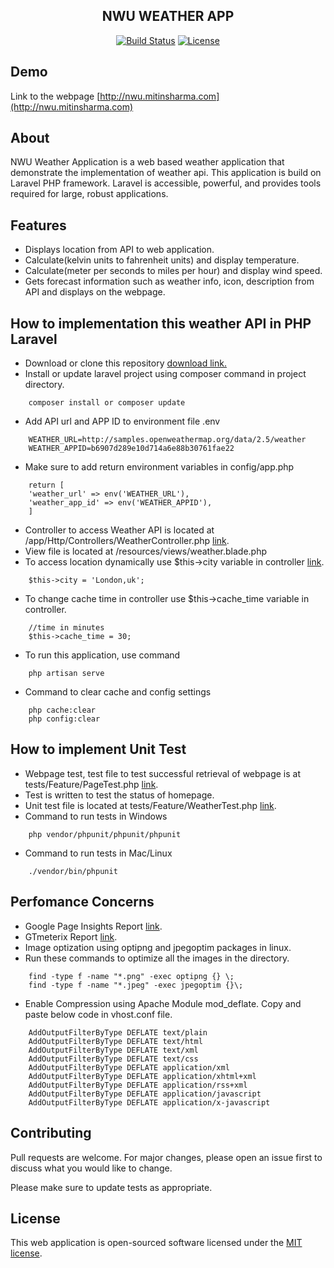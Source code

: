 <h2 align="center">NWU WEATHER APP</h2>

<p align="center">
<a href=""><img src="https://travis-ci.org/laravel/framework.svg" alt="Build Status"></a>
<a href=""><img src="https://poser.pugx.org/laravel/framework/license.svg" alt="License"></a>
</p>

## Demo
 Link to the webpage [http://nwu.mitinsharma.com](http://nwu.mitinsharma.com)

## About 
NWU Weather Application is a web based weather application that demonstrate the implementation of weather api. This application is build on Laravel PHP framework.
Laravel is accessible, powerful, and provides tools required for large, robust applications.
## Features
- Displays location from API to web application.
- Calculate(kelvin units to fahrenheit units) and display temperature.
- Calculate(meter per seconds to miles per hour) and display wind speed.
- Gets forecast information such as weather info, icon, description from API and displays on the webpage.

## How to implementation this weather API in PHP Laravel
- Download or clone this repository [download link.](https://github.com/mitinsharma/NWU-WeatherApp.git)
- Install or update laravel project using composer command in project directory.
```
    composer install or composer update
```
- Add API url and APP ID to environment file .env
```
    WEATHER_URL=http://samples.openweathermap.org/data/2.5/weather
    WEATHER_APPID=b6907d289e10d714a6e88b30761fae22
```
- Make sure to add return environment variables in config/app.php
```
    return [
    'weather_url' => env('WEATHER_URL'),
    'weather_app_id' => env('WEATHER_APPID'),
    ]
```
- Controller to access Weather API is located at /app/Http/Controllers/WeatherController.php [link](https://github.com/mitinsharma/NWU-WeatherApp/blob/master/app/Http/Controllers/WeatherController.php).
- View file is located at /resources/views/weather.blade.php
- To access location dynamically use $this->city variable in controller [link](https://github.com/mitinsharma/NWU-WeatherApp/blob/master/resources/views/weather.blade.php).
```
    $this->city = 'London,uk';
```
- To change cache time in controller use $this->cache_time variable in controller.
```
    //time in minutes
    $this->cache_time = 30;
```
- To run this application, use command
```
    php artisan serve
```
- Command to clear cache and config settings
```
    php cache:clear
    php config:clear
```
## How to implement Unit Test
- Webpage test, test file to test successful retrieval of webpage is at tests/Feature/PageTest.php [link](https://github.com/mitinsharma/NWU-WeatherApp/blob/master/tests/Feature/PageTest.php).
- Test is written to test the status of homepage.
- Unit test file is located at tests/Feature/WeatherTest.php [link](https://github.com/mitinsharma/NWU-WeatherApp/blob/master/tests/Feature/WeatherTest.php).
- Command to run tests in Windows
```
    php vendor/phpunit/phpunit/phpunit
```
- Command to run tests in Mac/Linux
```
    ./vendor/bin/phpunit
```

## Perfomance Concerns
- Google Page Insights Report [link](https://developers.google.com/speed/pagespeed/insights/?url=nwu.mitinsharma.com).
- GTmeterix Report [link](https://gtmetrix.com/reports/nwu.mitinsharma.com/6wnShGYq).
- Image optization using optipng and jpegoptim packages in linux.
- Run these commands to optimize all the images in the directory.
```
    find -type f -name "*.png" -exec optipng {} \;
    find -type f -name "*.jpeg" -exec jpegoptim {}\;
```
- Enable Compression using Apache Module mod_deflate. Copy and paste below code in vhost.conf file.
```
    AddOutputFilterByType DEFLATE text/plain
    AddOutputFilterByType DEFLATE text/html
    AddOutputFilterByType DEFLATE text/xml
    AddOutputFilterByType DEFLATE text/css
    AddOutputFilterByType DEFLATE application/xml
    AddOutputFilterByType DEFLATE application/xhtml+xml
    AddOutputFilterByType DEFLATE application/rss+xml
    AddOutputFilterByType DEFLATE application/javascript
    AddOutputFilterByType DEFLATE application/x-javascript
```

## Contributing

Pull requests are welcome. For major changes, please open an issue first to discuss what you would like to change.

Please make sure to update tests as appropriate.

## License

This web application is open-sourced software licensed under the [MIT license](https://opensource.org/licenses/MIT).
